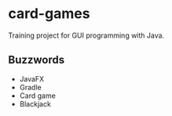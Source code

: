 # card-games

Training project for GUI programming with Java.

## Buzzwords
* JavaFX
* Gradle
* Card game
* Blackjack
